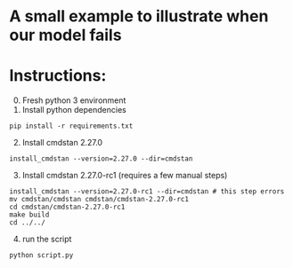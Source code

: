 # A small example to illustrate when our model fails

# Instructions:

0. Fresh python 3 environment
1. Install python dependencies
```shell
pip install -r requirements.txt
```
2. Install cmdstan 2.27.0
```shell
install_cmdstan --version=2.27.0 --dir=cmdstan
```
3. Install cmdstan 2.27.0-rc1 (requires a few manual steps)
```shell
install_cmdstan --version=2.27.0-rc1 --dir=cmdstan # this step errors
mv cmdstan/cmdstan cmdstan/cmdstan-2.27.0-rc1
cd cmdstan/cmdstan-2.27.0-rc1
make build
cd ../../
```
4. run the script
```shell
python script.py
```

